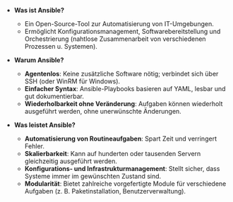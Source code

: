 
- **Was ist Ansible?**
    
    - Ein Open-Source-Tool zur Automatisierung von IT-Umgebungen.
    - Ermöglicht Konfigurationsmanagement, Softwarebereitstellung und Orchestrierung (nahtlose Zusammenarbeit von verschiedenen Prozessen u. Systemen).
    
- **Warum Ansible?**
    
    - **Agentenlos**: Keine zusätzliche Software nötig; verbindet sich über SSH (oder WinRM für Windows).
    - **Einfacher Syntax**: Ansible-Playbooks basieren auf YAML, lesbar und gut dokumentierbar.
    - **Wiederholbarkeit ohne Veränderung**: Aufgaben können wiederholt ausgeführt werden, ohne unerwünschte Änderungen.
    
- **Was leistet Ansible?**
    
    - **Automatisierung von Routineaufgaben**: Spart Zeit und verringert Fehler.
    - **Skalierbarkeit**: Kann auf hunderten oder tausenden Servern gleichzeitig ausgeführt werden.
    - **Konfigurations- und Infrastrukturmanagement**: Stellt sicher, dass Systeme immer im gewünschten Zustand sind.
    - **Modularität**: Bietet zahlreiche vorgefertigte Module für verschiedene Aufgaben (z. B. Paketinstallation, Benutzerverwaltung).